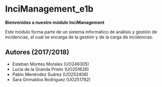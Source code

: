 # InciManagement_e1b
**Bienvenidos a nuestro módulo InciManagement**
 
Este módulo forma parte de un sistema informático de análisis y gestión de incidencias, el cual se encarga de la gestión y de la carga de incidencias.

## Autores (2017/2018)
- Esteban Montes Morales (UO246305)
- Lucía de la Granda Prieto (UO251626)
- Pablo Menéndez Suárez (UO252406)
- Sara Grimaldos Rodríguez (UO251782)
